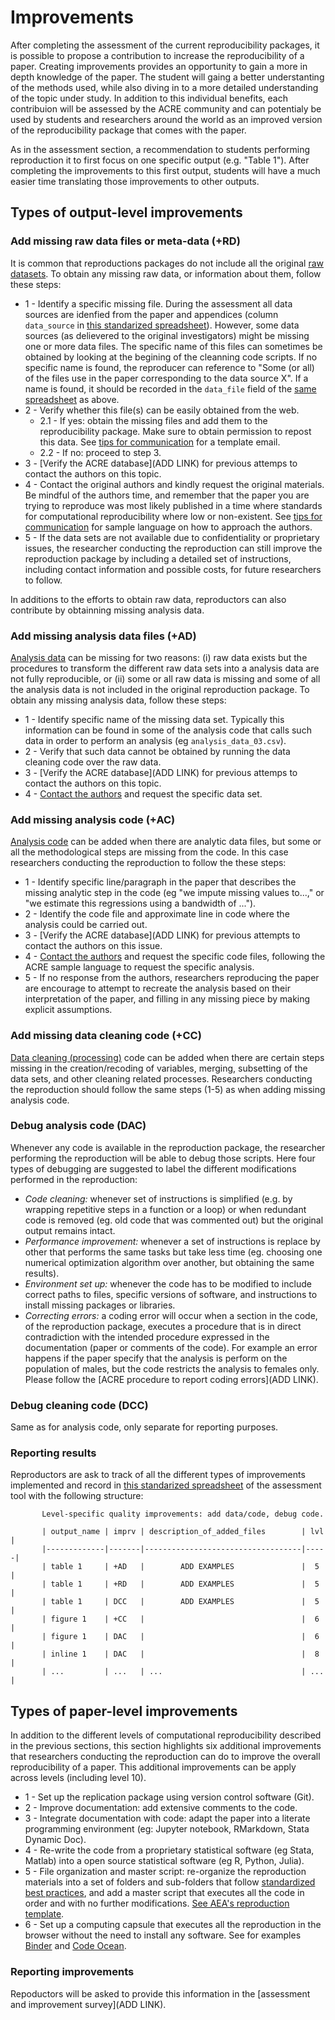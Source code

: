 # Improvements   

After completing the assessment of the current reproducibility packages, it is possible to propose a contribution to increase the reproducibility of a paper.  Creating improvements provides an opportunity to gain a more in depth knowledge of the paper. The student will gaing a better understanting of the methods used, while also diving in to a more detailed understanding of the topic under study. In addition to this individual benefits, each contribuion will be assessed by the ACRE community and can potentialy be used by students and researchers around the world as an improved version of the reproducibility package that comes with the paper. 

As in the assessment section, a recommendation to students performing reproduction it to first focus on one specific output (e.g. "Table 1"). After completing the improvements to this first output, students will have a much easier time translating those improvements to other outputs.   

## Types of output-level improvements

### Add missing raw data files or meta-data (+RD) 

It is common that reproductions packages do not include all the original [raw datasets](#describe-inputs). To obtain any missing raw data, or information about them, follow these steps:

   - 1 - Identify a specific missing file. During the assessment all data sources are idenfied from the paper and appendices (column `data_source` in [this standarized spreadsheet](https://docs.google.com/spreadsheets/d/1LUIdVFH0OfR70C7z07TYeE-uWzKI_JIeWUMaYhqEKK0/edit#gid=0&range=A1)). However, some data sources (as delievered to the original investigators) might be missing one or more data files. The specific name of this files can sometimes be obtained by looking at the begining of the cleanning code scripts. If no specific name is found, the reproducer can reference to "Some (or all) of the files use in the paper corresponding to the data source X". If a name is found, it should be recorded in the `data_file` field of the [same spreadsheet](https://docs.google.com/spreadsheets/d/1LUIdVFH0OfR70C7z07TYeE-uWzKI_JIeWUMaYhqEKK0/edit#gid=0&range=A1) as above.    
   - 2 - Verify whether this file(s) can be easily obtained from the web.   
      - 2.1 - If yes: obtain the missing files and add them to the reproducibility package. Make sure to obtain permission to repost this data. See [tips for communication](#tips-for-communication) for a template email.   
      - 2.2 - If no: proceed to step 3.   
   - 3 - [Verify the ACRE database](ADD LINK) for previous attemps to contact the authors on this topic. 
   - 4 - Contact the original authors and kindly request the original materials. Be mindful of the authors time, and remember that the paper you are trying to reproduce was most likely published in a time where standards for computational reproducibility where low or non-existent. See [tips for communication](#tips-for-communication) for sample language on how to approach the authors.  
   - 5 - If the data sets are not available due to confidentiality or proprietary issues, the researcher conducting the reproduction can still improve the reproduction package by including a detailed set of instructions, including contact information and possible costs, for future researchers to follow.
   
In additions to the efforts to obtain raw data, reproductors can also contribute by obtainning missing analysis data. 
 
### Add missing analysis data files (+AD)

[Analysis data](#describe-inputs) can be missing for two reasons: (i) raw data exists but the procedures to transform the different raw data sets into a analysis data are not fully reproducible, or (ii) some or all raw data is missing and some of all the analysis data is not included in the original reproduction package.  To obtain any missing analysis data, follow these steps:

  - 1 - Identify specific name of the missing data set. Typically this information can be found in some of the analysis code that calls such data in order to perform an analysis (eg `analysis_data_03.csv`).   
  - 2 - Verify that such data cannot be obtained by running the data cleaning code over the raw data.   
  - 3 - [Verify the ACRE database](ADD LINK) for previous attemps to contact the authors on this topic.  
  - 4 - [Contact the authors](#tips-for-communication) and request the specific data set.       

### Add missing analysis code (+AC) 

[Analysis code](#describe-inputs) can be added when there are analytic data files, but some or all the methodological steps are missing from the code. In this case researchers conducting the reproduction to follow the these steps:  

  - 1 - Identify specific line/paragraph in the paper that describes the missing analytic step in the code (eg "we impute missing values to...," or "we estimate this regressions using a bandwidth of ...").  
  - 2 - Identify the code file and approximate line in code where the analysis could be carried out.  
  - 3 - [Verify the ACRE database](ADD LINK) for previous attempts to contact the authors on this issue.   
  - 4 - [Contact the authors](#tips-for-communication) and request the specific code files, following the ACRE sample language to request the specific analysis.  
  - 5 - If no response from the authors, researchers reproducing the paper are encourage to attempt to recreate the analysis based on their interpretation of the paper, and filling in any missing piece by making explicit assumptions.   
    
### Add  missing data cleaning code (+CC)   

[Data cleaning (processing)](#describe-inputs) code can be added when there are certain steps missing in the creation/recoding of variables, merging, subsetting of the data sets, and other cleaning related processes. Researchers conducting the reproduction should follow the same steps (1-5) as when adding missing analysis code.

### Debug analysis code (DAC) 
Whenever any code is available in the reproduction package, the researcher performing the reproduction will be able to debug those scripts. Here four types of debugging are suggested to label the different modifications performed in the reproduction:  

  - *Code cleaning:* whenever set of instructions is simplified (e.g. by wrapping repetitive steps in a function or a loop) or when redundant code is removed (eg. old code that was commented out) but the original output remains intact.  
  - *Performance improvement:* whenever a set of instructions is replace by other that performs the same tasks but take less time (eg. choosing one numerical optimization algorithm over another, but obtaining the same results).  
  - *Environment set up:* whenever the code has to be modified to include correct paths to files, specific versions of software, and instructions to install missing packages or libraries.  
  - *Correcting errors:* a coding error will occur when a section in the code, of the reproduction package, executes a procedure that is in direct contradiction with the intended procedure expressed in the documentation (paper or comments of the code). For example an error happens if the paper specify that the analysis is perform on the population of males, but the code restricts the analysis to females only. Please follow the [ACRE procedure to report coding errors](ADD LINK).  


### Debug cleaning code (DCC)

Same as for analysis code, only separate for reporting purposes.  


### Reporting results  
Reproductors are ask to track of all the different types of improvements implemented and record in [this standarized spreadsheet](https://docs.google.com/spreadsheets/d/1LUIdVFH0OfR70C7z07TYeE-uWzKI_JIeWUMaYhqEKK0/edit#gid=0&range=A3) of the assessment tool with the following structure: 

           Level-specific quality improvements: add data/code, debug code.

           | output_name | imprv | description_of_added_files        | lvl |
           |-------------|-------|-----------------------------------|-----|
           | table 1     | +AD   |        ADD EXAMPLES               |  5  |
           | table 1     | +RD   |        ADD EXAMPLES               |  5  |
           | table 1     | DCC   |        ADD EXAMPLES               |  5  |
           | figure 1    | +CC   |                                   |  6  |
           | figure 1    | DAC   |                                   |  6  |
           | inline 1    | DAC   |                                   |  8  |
           | ...         | ...   | ...                               | ... |  




##  Types of paper-level improvements

In addition to the different levels of computational reproducibility described in the previous sections, this section highlights six additional improvements that researchers conducting the reproduction can do to improve the overall reproducibility of a paper. This additional improvements can be apply across levels (including level 10).  

  - 1 - Set up the replication package using version control software (Git).
  - 2 - Improve documentation: add extensive comments to the code.
  - 3 - Integrate documentation with code: adapt the paper into a literate programming environment (eg: Jupyter notebook, RMarkdown, Stata Dynamic Doc).
  - 4 - Re-write the code from a proprietary statistical software (eg Stata, Matlab) into a open source statistical software (eg R, Python, Julia).
  - 5 - File organization and master script: re-organize the reproduction materials into a set of folders and sub-folders that follow [standardized best practices](https://www.projecttier.org/tier-protocol/specifications/#overview-of-the-documentation), and add a master script that executes all the code in order and with no further modifications. [See AEA's reproduction template](https://github.com/AEADataEditor/replication-template).  
  - 6 - Set up a computing capsule that executes all the reproduction in the browser without the need to install any software. See for examples [Binder](https://mybinder.org/) and [Code Ocean](https://codeocean.com/).


### Reporting improvements  
Repoductors will be asked to provide this information in the [assessment and improvement survey](ADD LINK).   


